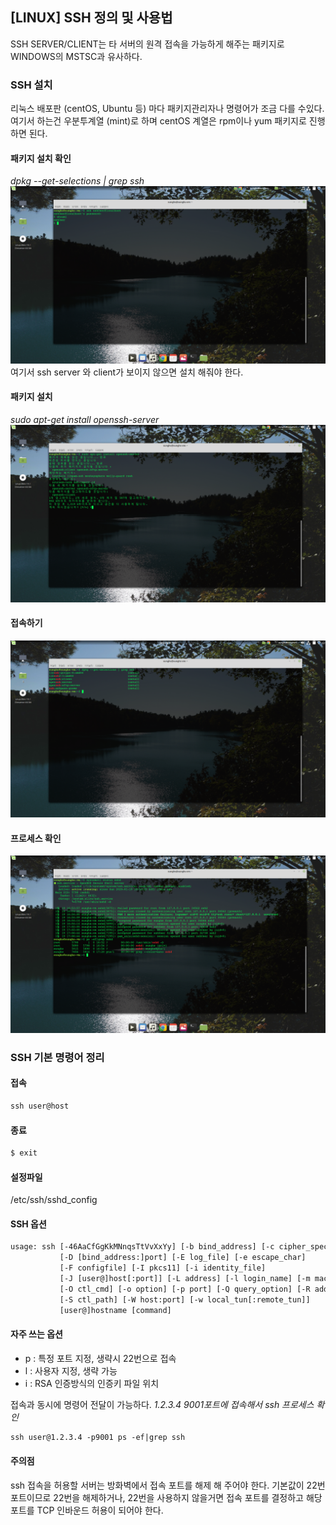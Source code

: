 ## [LINUX] SSH 정의 및 사용법

SSH SERVER/CLIENT는 타 서버의 원격 접속을 가능하게 해주는 패키지로 WINDOWS의 MSTSC과 유사하다.

### SSH 설치
리눅스 배포판 (centOS, Ubuntu 등) 마다 패키지관리자나 명령어가 조금 다를 수있다.
여기서 하는건 우분투계열 (mint)로 하며 centOS 계열은 rpm이나 yum 패키지로 진행하면 된다.

#### 패키지 설치 확인
*dpkg --get-selections | grep ssh*
![](./../../static/OS/linux-ssh-enter.png)
여기서 ssh server 와 client가 보이지 않으면 설치 해줘야 한다.

#### 패키지 설치
*sudo apt-get install openssh-server*
![](./../../static/OS/linux-ssh-install.png)

#### 접속하기
![](./../../static/OS/linux-ssh-grep-ssh.png)

#### 프로세스 확인
![](./../../static/OS/linux-ssh-process.png)

### SSH 기본 명령어 정리

#### 접속

```xml
ssh user@host
```

#### 종료
```xml
$ exit
```

#### 설정파일
/etc/ssh/sshd_config


#### SSH 옵션
```xml
usage: ssh [-46AaCfGgKkMNnqsTtVvXxYy] [-b bind_address] [-c cipher_spec]
           [-D [bind_address:]port] [-E log_file] [-e escape_char]
           [-F configfile] [-I pkcs11] [-i identity_file]
           [-J [user@]host[:port]] [-L address] [-l login_name] [-m mac_spec]
           [-O ctl_cmd] [-o option] [-p port] [-Q query_option] [-R address]
           [-S ctl_path] [-W host:port] [-w local_tun[:remote_tun]]
           [user@]hostname [command]
```

#### 자주 쓰는 옵션

- p : 특정 포트 지정, 생략시 22번으로 접속
- l : 사용자 지정, 생략 가능
- i : RSA 인증방식의 인증키 파일 위치

접속과 동시에 명령어 전달이 가능하다.
*1.2.3.4 9001포트에 접속해서 ssh 프로세스 확인*
```xml
ssh user@1.2.3.4 -p9001 ps -ef|grep ssh
```


#### 주의점
ssh 접속을 허용할 서버는 방화벽에서 접속 포트를 해제 해 주어야 한다. 기본값이 22번 포트이므로 22번을 해제하거나, 22번을 사용하지 않을거면 접속 포트를 결정하고 해당 포트를 TCP 인바운드 허용이 되어야 한다.